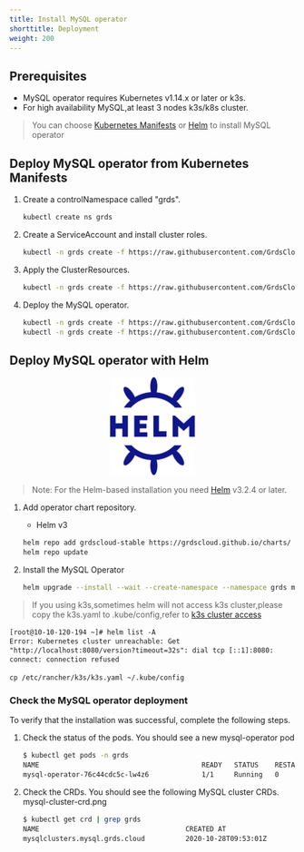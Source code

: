 ```yaml
---
title: Install MySQL operator
shorttitle: Deployment
weight: 200
---
```




## Prerequisites

- MySQL operator requires Kubernetes v1.14.x or later or k3s.
- For high availability MySQL,at least 3 nodes k3s/k8s cluster.


> You can choose [Kubernetes Manifests](#deploy-mysql-operator-from-kubernetes-manifests) or [Helm](#deploy-mysql-operator-with-helm) to install MySQL operator

## Deploy MySQL operator from Kubernetes Manifests


1. Create a controlNamespace called "grds".

    ```bash
    kubectl create ns grds
    ```

2. Create a ServiceAccount and install cluster roles.

    ```bash
    kubectl -n grds create -f https://raw.githubusercontent.com/GrdsCloud/mysql-operator-docs/master/manifests/rbac.yaml
    ```

3. Apply the ClusterResources.

    ```bash
    kubectl -n grds create -f https://raw.githubusercontent.com/GrdsCloud/mysql-operator-docs/master/manifests/mysql.grds.cloud_mysqlclusters.yaml
    ```

4. Deploy the MySQL operator.

    ```bash
   kubectl -n grds create -f https://raw.githubusercontent.com/GrdsCloud/mysql-operator-docs/master/manifests/config.yaml
   kubectl -n grds create -f https://raw.githubusercontent.com/GrdsCloud/mysql-operator-docs/master/manifests/deployment.yaml
    ```

## Deploy MySQL operator with Helm

<p align="center"><img src="./images/helm2.svg" width="150"></p>
<p align="center">

> Note: For the Helm-based installation you need [Helm](https://helm.sh/docs/intro/install/#helm) v3.2.4 or later.

1. Add operator chart repository.
    - Helm v3
    ```bash
    helm repo add grdscloud-stable https://grdscloud.github.io/charts/
    helm repo update
    ```

2. Install the MySQL Operator

    ```bash
    helm upgrade --install --wait --create-namespace --namespace grds mysql-operator grdscloud-stable/mysql-operator
    ```

> If you using k3s,sometimes helm will not access k3s cluster,please copy the k3s.yaml to .kube/config,refer to [k3s cluster access](https://rancher.com/docs/k3s/latest/en/cluster-access)

```
[root@10-10-120-194 ~]# helm list -A
Error: Kubernetes cluster unreachable: Get "http://localhost:8080/version?timeout=32s": dial tcp [::1]:8080: connect: connection refused

cp /etc/rancher/k3s/k3s.yaml ~/.kube/config
```

### Check the MySQL operator deployment

To verify that the installation was successful, complete the following steps.

1. Check the status of the pods. You should see a new mysql-operator pod

    ```bash
    $ kubectl get pods -n grds
    NAME                                        READY   STATUS    RESTARTS   AGE
    mysql-operator-76c44cdc5c-lw4z6             1/1     Running   0          53s
    ```

2. Check the CRDs. You should see the following MySQL cluster CRDs.
mysql-cluster-crd.png

    ```bash
    $ kubectl get crd | grep grds
    NAME                                    CREATED AT
    mysqlclusters.mysql.grds.cloud          2020-10-28T09:53:01Z
    ```

